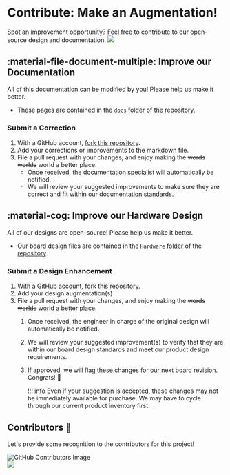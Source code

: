# Contribute: Make an Augmentation!
Spot an improvement opportunity? Feel free to contribute to our open-source design and documentation. <a href="https://github.com/sparkfun/<SparkFun_Spectral_UV_Sensor_AS7331>/pulls" alt="Pull Requests"><img src="https://img.shields.io/github/issues-pr/sparkfun/SparkFun_Spectral_UV_Sensor_AS7331.svg" /></a>

## :material-file-document-multiple:&nbsp;Improve our Documentation
All of this documentation can be modified by you! Please help us make it better.

* These pages are contained in the [`docs` folder](https://github.com/sparkfun/<SparkFun_Spectral_UV_Sensor_AS7331>/tree/main/docs) of the [<Official Product Name> repository](https://github.com/sparkfun/<SparkFun_Spectral_UV_Sensor_AS7331>).

<!-- ### :material-source-pull:&nbsp;Submit a Correction -->
### Submit a Correction

1. With a GitHub account, [fork this repository](https://github.com/sparkfun/<SparkFun_Spectral_UV_Sensor_AS7331>/fork).
2. Add your corrections or improvements to the markdown file.
3. File a pull request with your changes, and enjoy making the ~~words~~ ~~worlds~~ world a better place.
	* Once received, the documentation specialist will automatically be notified.
	* We will review your suggested improvements to make sure they are correct and fit within our documentation standards.

## :material-cog:&nbsp;Improve our Hardware Design
All of our designs are open-source! Please help us make it better.

* Our board design files are contained in the [`Hardware` folder](https://github.com/sparkfun/<SparkFun_Spectral_UV_Sensor_AS7331>/tree/main/Hardware) of the [<Official Product Name> repository](https://github.com/sparkfun/<SparkFun_Spectral_UV_Sensor_AS7331>).

<!-- ### :material-source-pull:&nbsp;Submit a Design Enhancement -->
### Submit a Design Enhancement

1. With a GitHub account, [fork this repository](https://github.com/sparkfun/<SparkFun_Spectral_UV_Sensor_AS7331>/fork).
2. Add your design augmentation(s)
3. File a pull request with your changes, and enjoy making the ~~words~~ ~~worlds~~ world a better place.
	1. Once received, the engineer in charge of the original design will automatically be notified.
	2. We will review your suggested improvement(s) to verify that they are within our board design standards and meet our product design requirements.
	3. If approved, we will flag these changes for our next board revision. Congrats! 🍻

		!!! info
			Even if your suggestion is accepted, these changes may not be immediately available for purchase. We may have to cycle through our current product inventory first.

## Contributors&nbsp;:clap:
Let's provide some recognition to the contributors for this project!

![GitHub Contributors Image](https://contrib.rocks/image?repo=sparkfun/<SparkFun_Spectral_UV_Sensor_AS7331>)
<br>
<a href="https://github.com/sparkfun/<SparkFun_Spectral_UV_Sensor_AS7331>/pulls" alt="Pull Requests"><img src="https://img.shields.io/github/contributors/sparkfun/<SparkFun_Spectral_UV_Sensor_AS7331>.svg" /></a>